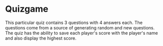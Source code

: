 # Quizgame
This particular quiz contains 3 questions with 4 answers each. The questions come from a source of generating random and new questions.
The quiz has the ability to save each player's score with the player's name and also display the highest score.

